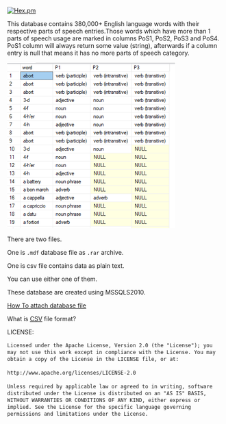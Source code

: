 
[![Hex.pm](https://img.shields.io/hexpm/l/plug.svg)]()


This database contains 380,000+ English language words with their respective parts of speech entries.Those words which have more than 1 parts of speech usage are marked in columns PoS1, PoS2, PoS3 and PoS4. PoS1 column will always return some value (string), afterwards if a column entry is null that means it has no more parts of speech category. 

![db_screenshot](https://github.com/talhahasanzia/English-Thesaurus/blob/master/DbCapture.PNG)

There are two files.

One is `.mdf` database file as `.rar` archive.

One is csv file contains data as plain text.

You can use either one of them.


These database are created using MSSQLS2010.


[How To attach database file](http://technet.microsoft.com/en-us/library/ms165673%28v=sql.105%29.aspx)


What is [CSV](https://en.wikipedia.org/wiki/Comma-separated_values) file format? 


LICENSE:

    Licensed under the Apache License, Version 2.0 (the "License"); you may not use this work except in compliance with the License. You may obtain a copy of the License in the LICENSE file, or at:

    http://www.apache.org/licenses/LICENSE-2.0

    Unless required by applicable law or agreed to in writing, software distributed under the License is distributed on an "AS IS" BASIS, WITHOUT WARRANTIES OR CONDITIONS OF ANY KIND, either express or implied. See the License for the specific language governing permissions and limitations under the License.
